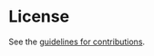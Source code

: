 # License

See the
[guidelines for contributions](https://github.com/ietf-satp/draft-belchior-satp-gateway-recovery/blob/main/CONTRIBUTING.md).
